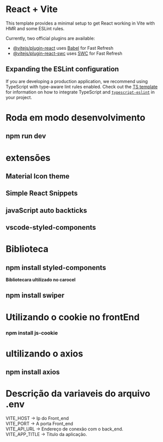 # React + Vite

This template provides a minimal setup to get React working in Vite with HMR and some ESLint rules.

Currently, two official plugins are available:

- [@vitejs/plugin-react](https://github.com/vitejs/vite-plugin-react/blob/main/packages/plugin-react) uses [Babel](https://babeljs.io/) for Fast Refresh
- [@vitejs/plugin-react-swc](https://github.com/vitejs/vite-plugin-react/blob/main/packages/plugin-react-swc) uses [SWC](https://swc.rs/) for Fast Refresh

## Expanding the ESLint configuration

If you are developing a production application, we recommend using TypeScript with type-aware lint rules enabled. Check out the [TS template](https://github.com/vitejs/vite/tree/main/packages/create-vite/template-react-ts) for information on how to integrate TypeScript and [`typescript-eslint`](https://typescript-eslint.io) in your project.

# Roda em modo desenvolvimento
## npm run dev 

# extensões 
## Material Icon theme
## Simple React Snippets
## javaScript auto backticks
## vscode-styled-components

# Biblioteca
## npm install styled-components

**Bibliotecara ultilizado no carocel**
## npm install swiper

# Utilizando o cookie no frontEnd 
### npm install js-cookie

# ultilizando o axios 
## npm install axios

# Descrição da variaveis do arquivo .env

VITE_HOST -> Ip do Front_end  
VITE_PORT -> A porta Front_end  
VITE_API_URL -> Endereço de conexão com o back_end.  
VITE_APP_TITLE -> Titulo da aplicação.  
